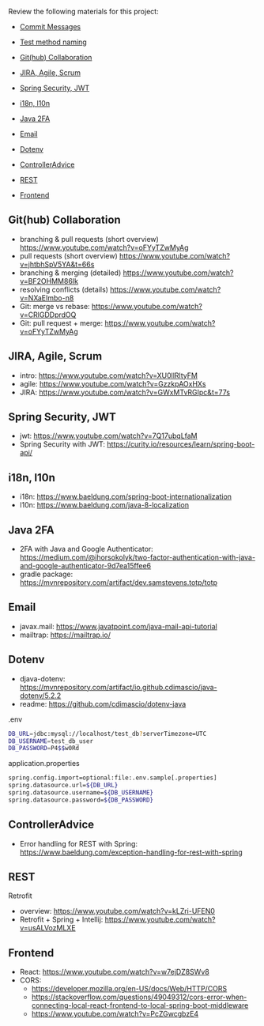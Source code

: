 Review the following materials for this project:

- [Commit Messages](https://chris.beams.io/posts/git-commit/)
- [Test method naming](https://enterprisecraftsmanship.com/posts/you-naming-tests-wrong/)

- [Git(hub) Collaboration](#github-collaboration)
- [JIRA, Agile, Scrum](#jira-agile-scrum)
- [Spring Security, JWT](#spring-security-jwt)
- [i18n, l10n](#i18n-l10n)
- [Java 2FA](#java-2fa)
- [Email](#email)
- [Dotenv](#dotenv)
- [ControllerAdvice](#controlleradvice)
- [REST](#rest)
- [Frontend](#frontend)

## Git(hub) Collaboration
- branching & pull requests (short overview) https://www.youtube.com/watch?v=oFYyTZwMyAg
- pull requests (short overview) https://www.youtube.com/watch?v=jhtbhSpV5YA&t=66s
- branching & merging (detailed) https://www.youtube.com/watch?v=BF2OHMM86Ik
- resolving conflicts (details) https://www.youtube.com/watch?v=NXaEImbo-n8
- Git: merge vs rebase: https://www.youtube.com/watch?v=CRlGDDprdOQ
- Git: pull request + merge: https://www.youtube.com/watch?v=oFYyTZwMyAg

## JIRA, Agile, Scrum

- intro: https://www.youtube.com/watch?v=XU0llRltyFM
- agile: https://www.youtube.com/watch?v=GzzkpAOxHXs
- JIRA: https://www.youtube.com/watch?v=GWxMTvRGIpc&t=77s

## Spring Security, JWT

- jwt: https://www.youtube.com/watch?v=7Q17ubqLfaM
- Spring Security with JWT: https://curity.io/resources/learn/spring-boot-api/

## i18n, l10n

- i18n: https://www.baeldung.com/spring-boot-internationalization
- l10n: https://www.baeldung.com/java-8-localization

## Java 2FA

- 2FA with Java and Google Authenticator: https://medium.com/@ihorsokolyk/two-factor-authentication-with-java-and-google-authenticator-9d7ea15ffee6
- gradle package: https://mvnrepository.com/artifact/dev.samstevens.totp/totp

## Email

- javax.mail: https://www.javatpoint.com/java-mail-api-tutorial
- mailtrap: https://mailtrap.io/

## Dotenv

- djava-dotenv: https://mvnrepository.com/artifact/io.github.cdimascio/java-dotenv/5.2.2
- readme: https://github.com/cdimascio/dotenv-java

.env
```bash
DB_URL=jdbc:mysql://localhost/test_db?serverTimezone=UTC
DB_USERNAME=test_db_user
DB_PASSWORD=P4$$w0Rd
```

application.properties
```bash
spring.config.import=optional:file:.env.sample[.properties]
spring.datasource.url=${DB_URL}
spring.datasource.username=${DB_USERNAME}
spring.datasource.password=${DB_PASSWORD}
```

## ControllerAdvice

- Error handling for REST with Spring: https://www.baeldung.com/exception-handling-for-rest-with-spring

## REST

Retrofit
- overview: https://www.youtube.com/watch?v=kLZri-UFEN0
- Retrofit + Spring + Intellij: https://www.youtube.com/watch?v=usALVozMLXE

## Frontend

- React: https://www.youtube.com/watch?v=w7ejDZ8SWv8
- CORS:
  - https://developer.mozilla.org/en-US/docs/Web/HTTP/CORS
  - https://stackoverflow.com/questions/49049312/cors-error-when-connecting-local-react-frontend-to-local-spring-boot-middleware
  - https://www.youtube.com/watch?v=PcZGwcgbzE4
